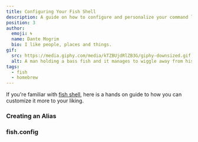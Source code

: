 ```yaml
---
title: Configuring Your Fish Shell
description: A guide on how to configure and personalize your command line fish shell.
position: 3
author:
  emoji: 🌀
  name: Dante Mogrim
  bio: I like people, places and things.
gif:
  src: https://media.giphy.com/media/kTZBUjdRlZB3G/giphy-downsized.gif
  alt: A man holding a bass fish and it manages to wiggle away from his grip.
tags:
  - fish
  - homebrew
---
```

If you're familiar with [fish shell](https://fishshell.com/), here is a hands on guide to how you can customize it more to your liking.

### Creating an Alias

### fish.config
